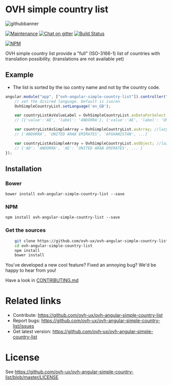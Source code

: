# OVH simple country list

![githubbanner](https://user-images.githubusercontent.com/3379410/27423240-3f944bc4-5731-11e7-87bb-3ff603aff8a7.png)

[![Maintenance](https://img.shields.io/maintenance/yes/2018.svg)]() [![Chat on gitter](https://img.shields.io/gitter/room/ovh/ux.svg)](https://gitter.im/ovh/ux) [![Build Status](https://travis-ci.org/ovh-ux/ovh-angular-simple-country-list.svg)](https://travis-ci.org/ovh-ux/ovh-angular-simple-country-list)

[![NPM](https://nodei.co/npm/ovh-angular-simple-country-list.png?downloads=true&downloadRank=true&stars=true)](https://nodei.co/npm/ovh-angular-simple-country-list/)

OVH simple country list provide a "full" (ISO-3166-1) list of countries with translation possibility.
(translations are not available yet)

## Example

* The list is sorted by the iso contry name and not by the country code.


```javascript
angular.module("app", ["ovh-angular-simple-country-list"]).controller("YourController", function (OvhSimpleCountryList) {
    // set the disired language. Default is iso/en
    OvhSimpleCountryList.setLanguage('en_GB');

    var countryListAsValueLabel = OvhSimpleCountryList.asDataForSelect; //lazy builded property
    // [{'value':'AD', 'label': 'ANDORRA'}, {'value':'AE', 'label': 'UNITED ARAB EMIRATES'}, ... ]

    var countryListAsSimpleArray = OvhSimpleCountryList.asArray; //lazy builded property
    // ['ANDORRA', 'UNITED ARAB EMIRATES', 'AFGHANISTAN', ...]

    var countryListAsSimpleArray = OvhSimpleCountryList.asObject; //lazy builded property
    // {'AD': 'ANDORRA', 'AE': 'UNITED ARAB EMIRATES', ... }
});

```


## Installation

### Bower

    bower install ovh-angular-simple-country-list --save

### NPM

    npm install ovh-angular-simple-country-list --save

### Get the sources

```bash
    git clone https://github.com/ovh-ux/ovh-angular-simple-country-list.git
    cd ovh-angular-simple-country-list
    npm install
    bower install
```

You've developed a new cool feature? Fixed an annoying bug? We'd be happy
to hear from you!


Have a look in [CONTRIBUTING.md](https://github.com/ovh-ux/ovh-angular-simple-country-list/blob/master/CONTRIBUTING.md)

# Related links

 * Contribute: https://github.com/ovh-ux/ovh-angular-simple-country-list
 * Report bugs: https://github.com/ovh-ux/ovh-angular-simple-country-list/issues
 * Get latest version: https://github.com/ovh-ux/ovh-angular-simple-country-list

# License

See https://github.com/ovh-ux/ovh-angular-simple-country-list/blob/master/LICENSE
